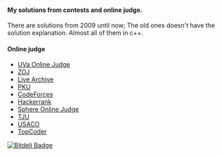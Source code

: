 #### My solutions from contests and online judge.
There are solutions from 2009 until now; The old ones doesn't have the solution explanation.
Almost all of them in c++.

#### Online judge
   * [UVa Online Judge](http://uva.onlinejudge.org/)
   * [ZOJ](http://acm.zju.edu.cn/)
   * [Live Archive](http://livearchive.onlinejudge.org/)
   * [PKU](http://poj.org/)
   * [CodeForces](http://codeforces.com/)
   * [Hackerrank](https://www.hackerrank.com/)
   * [Sphere Online Judge](http://www.spoj.pl/)
   * [TJU](http://acm.tju.edu.cn/toj/)
   * [USACO](http://train.usaco.org/usacogate)
   * [TopCoder](http://community.topcoder.com/tc)

[![Bitdeli Badge](https://d2weczhvl823v0.cloudfront.net/esbanarango/competitive-programming/trend.png)](https://bitdeli.com/free "Bitdeli Badge")


